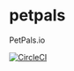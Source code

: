 # petpals
PetPals.io

[![CircleCI](https://circleci.com/gh/astro-viking-solutions/pawpals.svg?style=svg)](https://app.circleci.com/pipelines/github/astro-viking-solutions/pawpals)
